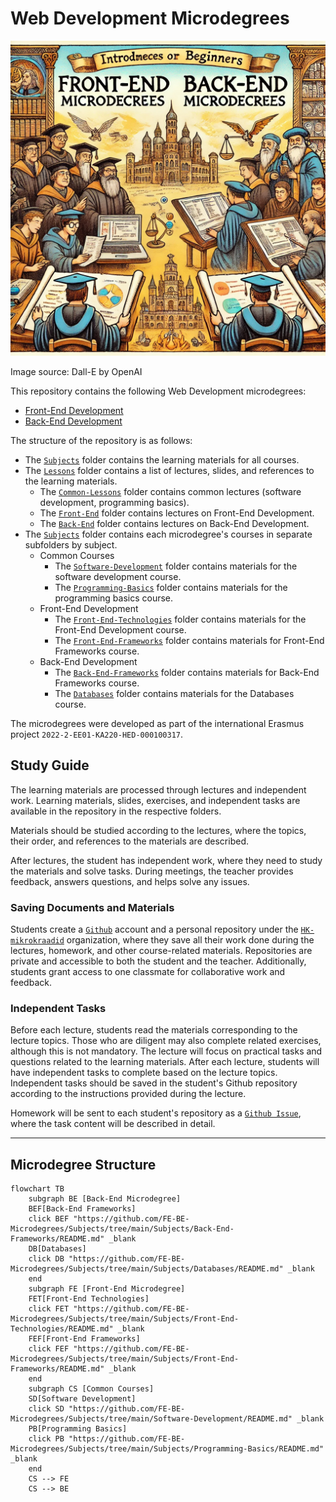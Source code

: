 # Web Development Microdegrees

![alt text](Microdegrees.webp)

Image source: Dall-E by OpenAI

This repository contains the following Web Development microdegrees:

- [Front-End Development](./FE)
- [Back-End Development](./BE)

The structure of the repository is as follows:

- The [`Subjects`](./) folder contains the learning materials for all courses.
- The [`Lessons`](./Lessons/) folder contains a list of lectures, slides, and references to the learning materials.
  - The [`Common-Lessons`](./Lessons/Common-Lessons/) folder contains common lectures (software development, programming basics).
  - The [`Front-End`](./Lessons/Front-End/) folder contains lectures on Front-End Development.
  - The [`Back-End`](./Lessons/Back-End/) folder contains lectures on Back-End Development.
- The [`Subjects`](./) folder contains each microdegree's courses in separate subfolders by subject.
  - Common Courses
    - The [`Software-Development`](./Software-Development/) folder contains materials for the software development course.
    - The [`Programming-Basics`](./Programming-Basics/) folder contains materials for the programming basics course.
  - Front-End Development
    - The [`Front-End-Technologies`](./Front-End-Technologies/) folder contains materials for the Front-End Development course.
    - The [`Front-End-Frameworks`](./Front-End-Frameworks/) folder contains materials for Front-End Frameworks course.
  - Back-End Development
    - The [`Back-End-Frameworks`](./Back-End-Frameworks/) folder contains materials for Back-End Frameworks course.
    - The [`Databases`](./Databases/) folder contains materials for the Databases course.

The microdegrees were developed as part of the international Erasmus project `2022-2-EE01-KA220-HED-000100317`.

## Study Guide

The learning materials are processed through lectures and independent work. Learning materials, slides, exercises, and independent tasks are available in the repository in the respective folders.

Materials should be studied according to the lectures, where the topics, their order, and references to the materials are described.

After lectures, the student has independent work, where they need to study the materials and solve tasks. During meetings, the teacher provides feedback, answers questions, and helps solve any issues.

### Saving Documents and Materials

Students create a [`Github`](Software-Development/Topics/Github/README.md) account and a personal repository under the [`HK-mikrokraadid`](https://github.com/FE-BE-Microdegrees/) organization, where they save all their work done during the lectures, homework, and other course-related materials. Repositories are private and accessible to both the student and the teacher. Additionally, students grant access to one classmate for collaborative work and feedback.

### Independent Tasks

Before each lecture, students read the materials corresponding to the lecture topics. Those who are diligent may also complete related exercises, although this is not mandatory. The lecture will focus on practical tasks and questions related to the learning materials. After each lecture, students will have independent tasks to complete based on the lecture topics. Independent tasks should be saved in the student's Github repository according to the instructions provided during the lecture.

Homework will be sent to each student's repository as a [`Github Issue`](Software-Development/Topics/Github-Issue/README.md), where the task content will be described in detail.

---

## Microdegree Structure

```mermaid
flowchart TB
    subgraph BE [Back-End Microdegree]
    BEF[Back-End Frameworks]
    click BEF "https://github.com/FE-BE-Microdegrees/Subjects/tree/main/Subjects/Back-End-Frameworks/README.md" _blank
    DB[Databases]
    click DB "https://github.com/FE-BE-Microdegrees/Subjects/tree/main/Subjects/Databases/README.md" _blank
    end
    subgraph FE [Front-End Microdegree]
    FET[Front-End Technologies]
    click FET "https://github.com/FE-BE-Microdegrees/Subjects/tree/main/Subjects/Front-End-Technologies/README.md" _blank
    FEF[Front-End Frameworks]
    click FEF "https://github.com/FE-BE-Microdegrees/Subjects/tree/main/Subjects/Front-End-Frameworks/README.md" _blank
    end
    subgraph CS [Common Courses]
    SD[Software Development]
    click SD "https://github.com/FE-BE-Microdegrees/Subjects/tree/main/Software-Development/README.md" _blank
    PB[Programming Basics]
    click PB "https://github.com/FE-BE-Microdegrees/Subjects/tree/main/Subjects/Programming-Basics/README.md" _blank
    end
    CS --> FE
    CS --> BE

```
